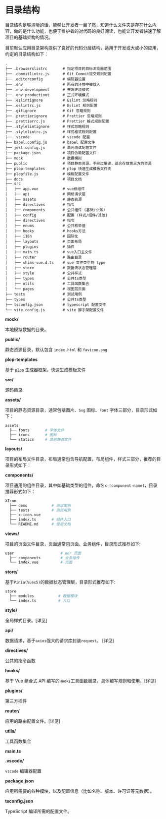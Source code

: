 # 目录结构

目录结构足够清晰的话，能够让开发者一目了然，知道什么文件夹是存在什么内容，做的是什么功能，也便于维护者的对代码的良好阅读，也能让开发者快速了解项目的基础架构的情况。

目前默认应用目录架构提供了良好的代码分层结构，适用于开发或大或小的应用，约定的目录结构如下：

```
.
├── .browserslistrc       # 指定项目的目标浏览器范围
├── .commitlintrc.js      # Git Commit提交规则配置
├── .editorconfig         # 编辑器设置
├── .env                  # 所有的环境中被载入
├── .env.development      # 开发环境模式
├── .env.productiont      # 正式环境模式
├── .eslintignore         # Eslint 忽略规则
├── .eslintrc.js          # Eslint 规则配置
├── .gitignore            # Git 忽略规则
├── .prettierignore       # Prettier 忽略规则
├── .prettierrc.js        # Prettier 格式规则配置
├── .stylelintignore      # 样式忽略规则
├── .stylelintrc.js       # 样式格式规则配置
├── .vscode               # vscode 配置
├── babel.config.js       # babel 配置文件
├── jest.config.js        # 单元测试配置文件
├── package.json          # 项目依赖配置文件
├── mock                  # 数据模拟
├── public                # 项目静态资源，不经过编译，适合存放第三方的资源
├── plop-templates        # plop 快速生成模板文件夹
├── plopfile.js           # 模板配置文件
├── docs                  # 项目文档
├── src
│   ├── app.vue           # vue根组件
│   ├── api               # 网络请求层
│   ├── assets            # 静态资源
│   ├── directives        # 指令
│   ├── components        # 公共组件 (基础/业务)
│   ├── config            # 配置 (样式/组件/其他)
│   ├── directives        # 指令
│   ├── enums             # 公共枚举值
│   ├── hooks             # hooks方法
│   ├── i18n              # 国际化
│   ├── layouts           # 页面布局
│   ├── plugins           # 插件
│   ├── main.ts           # vue入口主文件
│   ├── router            # 路由目录
│   ├── shims-vue.d.ts    # vue 文件类型的 type
│   ├── store             # 数据流状态管理层
│   ├── style             # 公共样式
│   ├── types             # 公共ts类型
│   ├── utils             # 工具函数集合
│   └── pages             # 视图层页面
├── tests                 # 测试用例
├── types                 # 公共ts类型
├── tsconfig.json         # typescript 配置文件
└── vite.config.js        # vite 脚手架配置文件
```

**mock/**

本地模拟数据的目录。

**public/**

静态资源目录，默认包含 `index.html` 和 `favicon.png`

**plop-templates**

基于 [`plop`](https://github.com/plopjs/plop) 生成器框架，快速生成模板文件

**src/**

源码目录

**assets/**

项目的静态资源目录，通常包括图片、`Svg` 图标、`Font` 字体三部分，目录形式如下：

```bash
assets
  ├── fonts       # 字体文件
  ├── icons       # 图标
  └── statics     # 其他静态文件
```

**layouts/**

项目的布局文件目录，布局通常包含导航配置，布局组件，样式三部分，推荐的目录形式如下：

**components/**

项目通用的组件目录，其中如基础类型的组件，命名`x-[component-name]`，目录推荐形式如下：

```bash
XIcon
  ├── demo           # 测试案例
  ├── tests          # 测试用例
  ├── x-icon.vue
  ├── index.ts       # 组件入口
  └── README.md      # 使用文档
```

**views/**

项目的页面文件目录，页面通常包页面、业务组件，目录形式推荐如下:

```bash
user                     # uer 页面
  ├── components         # 业务组件
  └── index.vue          # 页面
```

**store/**

基于`Pinia(Vuex5)`的数据状态管理层，目录形式推荐如下:

```bash
store
  ├── modules           # 数据模块
  └── index.ts          # 入口
```

**style/**

全局样式目录。[详见]

**api/**

数据请求，基于`axios`强大的请求库封装`request`。 [详见]

**directives/**

公共的指令函数

**hooks/**

基于 Vue 组合式 API 编写的`Hooks`工具函数目录，具体编写规则和使用。[详见]

**plugins/**

第三方插件

**router/**

应用的路由配置文件。[详见]

**utils/**

工具函数集合

**main.ts**

**.vscode/**

`vscode` 编辑器配置

**package.json**

应用所需要的各种模块，以及配置信息（比如名称、版本、许可证等元数据）。

**tsconfig.json**

TypeScript 编译所需的配置文件。
